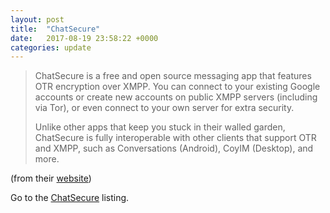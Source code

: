 ```yaml
---
layout: post
title:  "ChatSecure"
date:   2017-08-19 23:58:22 +0000
categories: update
---
```


<blockquote>
<p>ChatSecure is a free and open source messaging app that features
   OTR encryption over XMPP. You can connect to your existing Google
   accounts or create new accounts on public XMPP servers (including
   via Tor), or even connect to your own server for extra security.</p>

<p>Unlike other apps that keep you stuck in their walled garden,
   ChatSecure is fully interoperable with other clients that support
   OTR and XMPP, such as Conversations (Android), CoyIM (Desktop), and
   more.</p>
</blockquote>
(from their <a href="https://chatsecure.org/">website</a>)

Go to the <a href="/products/#ChatSecure">ChatSecure</a> listing.

